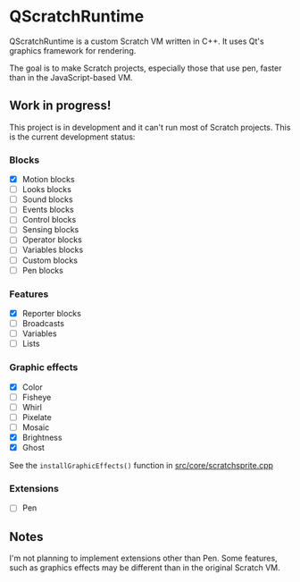 # QScratchRuntime
QScratchRuntime is a custom Scratch VM written in C++. It uses Qt's graphics framework for rendering.

The goal is to make Scratch projects, especially those that use pen, faster than in the JavaScript-based VM.

## Work in progress!
This project is in development and it can't run most of Scratch projects. This is the current development status:

### Blocks
- [x] Motion blocks
- [ ] Looks blocks
- [ ] Sound blocks
- [ ] Events blocks
- [ ] Control blocks
- [ ] Sensing blocks
- [ ] Operator blocks
- [ ] Variables blocks
- [ ] Custom blocks
- [ ] Pen blocks

### Features
- [x] Reporter blocks
- [ ] Broadcasts
- [ ] Variables
- [ ] Lists

### Graphic effects
- [x] Color
- [ ] Fisheye
- [ ] Whirl
- [ ] Pixelate
- [ ] Mosaic
- [x] Brightness
- [x] Ghost

See the `installGraphicEffects()` function in [src/core/scratchsprite.cpp](https://github.com/adazem009/QScratchRuntime/blob/master/src/core/scratchsprite.cpp)

### Extensions
- [ ] Pen

## Notes
I'm not planning to implement extensions other than Pen. Some features, such as graphics effects may be different than in the original Scratch VM.
